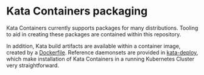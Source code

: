 # Kata Containers packaging

Kata Containers currently supports packages for many distributions. Tooling to aid in creating these
packages are contained within this repository.

In addition, Kata build artifacts are available within a container image, created by a
[Dockerfile](kata-deploy/Dockerfile).  Reference daemonsets are provided in [kata-deploy](kata-deploy),
which make installation of Kata Containers in a running Kubernetes Cluster very straightforward.
